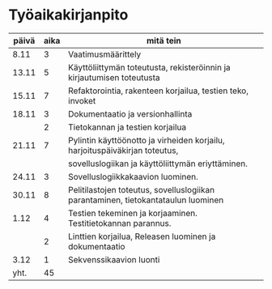 # Työaikakirjanpito

| **päivä** | **aika** | **mitä tein**                                         |
|-----------|----------|-------------------------------------------------------|
|   8.11    |    3     | Vaatimusmäärittely                                    |
|   13.11   |    5     | Käyttöliittymän toteutusta, rekisteröinnin ja kirjautumisen toteutusta      |
|   15.11   |    7     | Refaktorointia, rakenteen korjailua, testien teko, invoket                  |
|   18.11   |    3     | Dokumentaatio ja versionhallinta                                            |
|           |    2     | Tietokannan ja testien korjailua                                            |
|   21.11   |    7     | Pylintin käyttöönotto ja virheiden korjailu, harjoituspäiväkirjan toteutus, |
|           |          | sovelluslogiikan ja käyttöliittymän eriyttäminen.                           |
|   24.11   |    3     | Sovelluslogiikkakaavion luominen.                                           |
|   30.11   |    8     | Pelitilastojen toteutus, sovelluslogiikan parantaminen, tietokantataulun luominen |
|   1.12    |    4     | Testien tekeminen ja korjaaminen. Testitietokannan parannus.                      |
|           |    2     | Linttien korjailua, Releasen luominen ja dokumentaatio                            |
|   3.12    |    1     | Sekvenssikaavion luonti
|     yht.  |    45    |                                                                                   |
